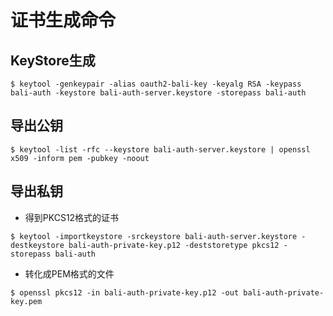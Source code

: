 # 证书生成命令
## KeyStore生成
```shell
$ keytool -genkeypair -alias oauth2-bali-key -keyalg RSA -keypass bali-auth -keystore bali-auth-server.keystore -storepass bali-auth
```

## 导出公钥
```shell
$ keytool -list -rfc --keystore bali-auth-server.keystore | openssl x509 -inform pem -pubkey -noout
```

## 导出私钥

* 得到PKCS12格式的证书
```shell
$ keytool -importkeystore -srckeystore bali-auth-server.keystore -destkeystore bali-auth-private-key.p12 -deststoretype pkcs12 -storepass bali-auth
```

* 转化成PEM格式的文件
```shell
$ openssl pkcs12 -in bali-auth-private-key.p12 -out bali-auth-private-key.pem
```